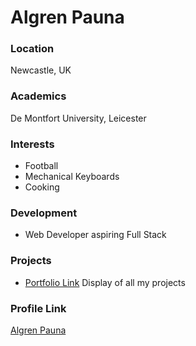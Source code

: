 # Algren Pauna

### Location

Newcastle, UK

### Academics

De Montfort University, Leicester

### Interests

- Football
- Mechanical Keyboards
- Cooking

### Development

- Web Developer aspiring Full Stack

### Projects

- [Portfolio Link](https:/algrenpauna.com) Display of all my projects

### Profile Link

[Algren Pauna](https://github.com/algren123)
